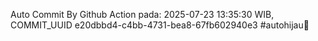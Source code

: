 Auto Commit By Github Action pada: 2025-07-23 13:35:30 WIB, COMMIT_UUID e20dbbd4-c4bb-4731-bea8-67fb602940e3 #autohijau🗿
